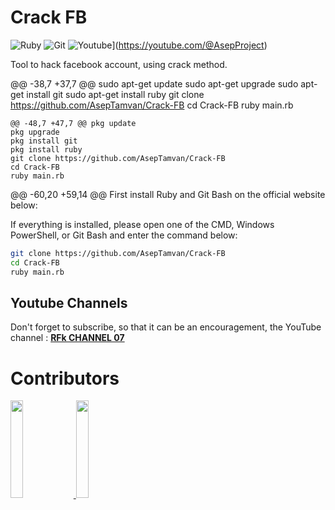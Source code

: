 # Crack FB

![Ruby](https://img.shields.io/badge/ruby-%23CC342D.svg?style=for-the-badge&logo=ruby&logoColor=white)
![Git](https://img.shields.io/badge/git-%23F05033.svg?style=for-the-badge&logo=git&logoColor=white)
![Youtube](https://img.shields.io/badge/Youtube-RFk--CHANNEL-07-red?style=for-the-badge&logo=youtube)](https://youtube.com/@AsepProject)

Tool to hack facebook account, using crack method.

@@ -38,7 +37,7 @@ sudo apt-get update
sudo apt-get upgrade
sudo apt-get install git
sudo apt-get install ruby
git clone https://github.com/AsepTamvan/Crack-FB
cd Crack-FB
ruby main.rb
```
@@ -48,7 +47,7 @@ pkg update
pkg upgrade
pkg install git
pkg install ruby
git clone https://github.com/AsepTamvan/Crack-FB
cd Crack-FB
ruby main.rb
```
@@ -60,20 +59,14 @@ First install Ruby and Git Bash on the official website below:

If everything is installed, please open one of the CMD, Windows PowerShell, or Git Bash and enter the command below:
```bash
git clone https://github.com/AsepTamvan/Crack-FB
cd Crack-FB
ruby main.rb
```

## Youtube Channels
Don't forget to subscribe, so that it can be an encouragement, the YouTube channel : [**RFk CHANNEL 07**](https://www.youtube.com/@AsepProject)

# Contributors

<a href="https://github.com/AsepTamvan/Dark-FB/graphs/contributors">
  <img width="20%" src="https://contrib.rocks/image?repo=AsepTamvan/Dark-FB" />
<a href="https://github.com/AsepTamvan/Dark-FB/graphs/contributors">
  <img width="20%" src="https://contrib.rocks/image?repo=AsepTamvan/Dark-FB" />

